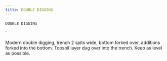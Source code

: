 ```yaml
---
title: DOUBLE DIGGING
---
```

`DOUBLE DIGGING`

`

Modern double digging, trench 2 spits wide, bottom forked over, additions forked into the bottom.  Topsoil layer dug over into the trench.  Keep as level as possible.